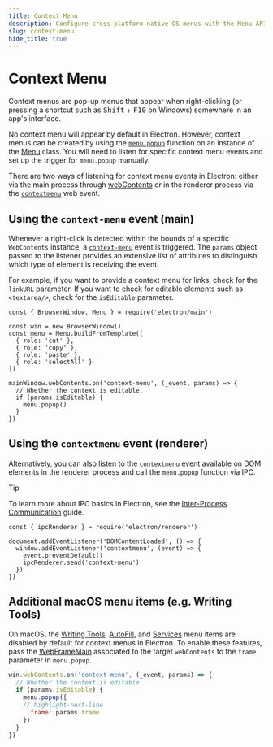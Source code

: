 ```yaml
---
title: Context Menu
description: Configure cross-platform native OS menus with the Menu API.
slug: context-menu
hide_title: true
---
```


# Context Menu

Context menus are pop-up menus that appear when right-clicking (or pressing a shortcut
such as <kbd>Shift</kbd> + <kbd>F10</kbd> on Windows) somewhere in an app's interface.

No context menu will appear by default in Electron. However, context menus can be created by using
the [`menu.popup`](../api/menu.md#menupopupoptions) function on an instance of the
[Menu](../api/menu.md) class. You will need to listen for specific context menu events and set up
the trigger for `menu.popup` manually.

There are two ways of listening for context menu events in Electron: either via the main process
through [webContents](../api/web-contents.md) or in the renderer process via the
[`contextmenu`](https://developer.mozilla.org/en-US/docs/Web/API/Element/contextmenu_event) web event.

## Using the `context-menu` event (main)

Whenever a right-click is detected within the bounds of a specific `WebContents` instance, a
[`context-menu`](../api/web-contents.md#event-context-menu) event is triggered. The `params` object
passed to the listener provides an extensive list of attributes to distinguish which type of element
is receiving the event.

For example, if you want to provide a context menu for links, check for the `linkURL` parameter.
If you want to check for editable elements such as `<textarea/>`, check for the `isEditable` parameter.

```fiddle docs/latest/fiddles/menus/context-menu/web-contents
const { BrowserWindow, Menu } = require('electron/main')

const win = new BrowserWindow()
const menu = Menu.buildFromTemplate([
  { role: 'cut' },
  { role: 'copy' },
  { role: 'paste' },
  { role: 'selectAll' }
])

mainWindow.webContents.on('context-menu', (_event, params) => {
  // Whether the context is editable.
  if (params.isEditable) {
    menu.popup()
  }
})
```

## Using the `contextmenu` event (renderer)

Alternatively, you can also listen to the [`contextmenu`](https://developer.mozilla.org/en-US/docs/Web/API/Element/contextmenu_event)
event available on DOM elements in the renderer process and call the `menu.popup` function via IPC.

> [!TIP]
> To learn more about IPC basics in Electron, see the [Inter-Process Communication](./ipc.md) guide.

```fiddle docs/latest/fiddles/menus/context-menu/dom|focus=preload.js
const { ipcRenderer } = require('electron/renderer')

document.addEventListener('DOMContentLoaded', () => {
  window.addEventListener('contextmenu', (event) => {
    event.preventDefault()
    ipcRenderer.send('context-menu')
  })
})
```

## Additional macOS menu items (e.g. Writing Tools)

On macOS, the [Writing Tools](https://support.apple.com/en-ca/guide/mac-help/mchldcd6c260/15.0/mac/15.0),
[AutoFill](https://support.apple.com/en-mz/guide/safari/ibrwf71ba236/mac), and
[Services](https://support.apple.com/en-ca/guide/mac-help/mchlp1012/mac) menu items
are disabled by default for context menus in Electron. To enable these features, pass the
[WebFrameMain](../api/web-frame-main.md) associated to the target `webContents` to the `frame`
parameter in `menu.popup`.

```js title='Associating a frame to the context menu'
win.webContents.on('context-menu', (_event, params) => {
  // Whether the context is editable.
  if (params.isEditable) {
    menu.popup({
    // highlight-next-line
      frame: params.frame
    })
  }
})
```
